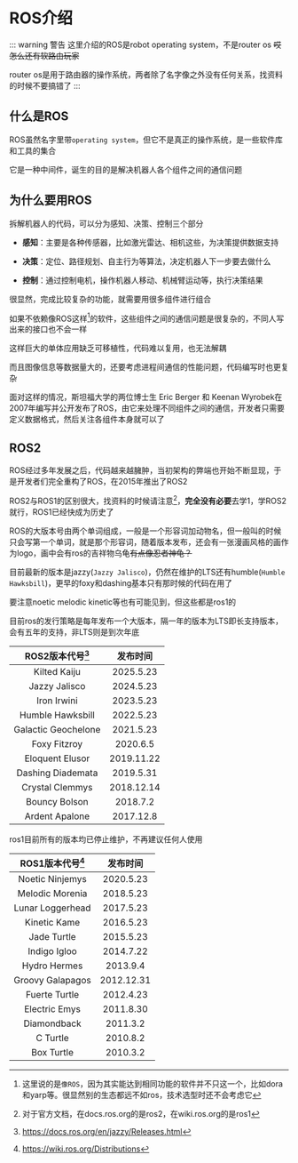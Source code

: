 # ROS介绍

::: warning 警告
这里介绍的ROS是robot operating system，不是router os ~~哎怎么还有软路由玩家~~

router os是用于路由器的操作系统，两者除了名字像之外没有任何关系，找资料的时候不要搞错了
:::

## 什么是ROS
ROS虽然名字里带`operating system`，但它不是真正的操作系统，是一些软件库和工具的集合

它是一种中间件，诞生的目的是解决机器人各个组件之间的通信问题

## 为什么要用ROS
拆解机器人的代码，可以分为感知、决策、控制三个部分

- **感知**：主要是各种传感器，比如激光雷达、相机这些，为决策提供数据支持

- **决策**：定位、路径规划、自主行为等算法，决定机器人下一步要去做什么

- **控制**：通过控制电机，操作机器人移动、机械臂运动等，执行决策结果

很显然，完成比较复杂的功能，就需要用很多组件进行组合

如果不依赖像ROS这样[^1]的软件，这些组件之间的通信问题是很复杂的，不同人写出来的接口也不会一样

这样巨大的单体应用缺乏可移植性，代码难以复用，也无法解耦

而且图像信息等数据量大的，还要考虑进程间通信的性能问题，代码编写时也更复杂

面对这样的情况，斯坦福大学的两位博士生 Eric Berger 和 Keenan Wyrobek在2007年编写并公开发布了ROS，由它来处理不同组件之间的通信，开发者只需要定义数据格式，然后关注各组件本身就可以了

[^1]: 这里说的是`像ROS`，因为其实能达到相同功能的软件并不只这一个，比如dora和yarp等。很显然别的生态都远不如ros，技术选型时还不会考虑它

## ROS2
ROS经过多年发展之后，代码越来越臃肿，当初架构的弊端也开始不断显现，于是开发者们完全重构了ROS，在2015年推出了ROS2

ROS2与ROS1的区别很大，找资料的时候请注意[^2]，**完全没有必要**去学1，学ROS2就行，ROS1已经快成为历史了

[^2]: 对于官方文档，在docs.ros.org的是ros2，在wiki.ros.org的是ros1

ROS的大版本号由两个单词组成，一般是一个形容词加动物名，但一般叫的时候只会写第一个单词，就是那个形容词，随着版本发布，还会有一张漫画风格的画作为logo，画中会有ros的吉祥物乌龟~~有点像忍者神龟？~~

目前最新的版本是jazzy(`Jazzy Jalisco`)，仍然在维护的LTS还有humble(`Humble Hawksbill`)，更早的foxy和dashing基本只有那时候的代码在用了

要注意noetic melodic kinetic等也有可能见到，但这些都是ros1的

目前ros的发行策略是每年发布一个大版本，隔一年的版本为LTS即长支持版本，会有五年的支持，非LTS则是到次年底

|ROS2版本代号[^3]|发布时间|
|:-:|:-:|
|Kilted Kaiju|2025.5.23|
|Jazzy Jalisco|2024.5.23|
|Iron Irwini|2023.5.23|
|Humble Hawksbill|2022.5.23|
|Galactic Geochelone|2021.5.23|
|Foxy Fitzroy|2020.6.5|
|Eloquent Elusor|2019.11.22|
|Dashing Diademata|2019.5.31|
|Crystal Clemmys|2018.12.14|
|Bouncy Bolson|2018.7.2|
|Ardent Apalone|2017.12.8|

[^3]: https://docs.ros.org/en/jazzy/Releases.html

ros1目前所有的版本均已停止维护，不再建议任何人使用

|ROS1版本代号[^4]|发布时间|
|:-:|:-:|
|Noetic Ninjemys|2020.5.23|
|Melodic Morenia|2018.5.23|
|Lunar Loggerhead|2017.5.23|
|Kinetic Kame|2016.5.23|
|Jade Turtle|2015.5.23|
|Indigo Igloo|2014.7.22|
|Hydro Hermes|2013.9.4|
|Groovy Galapagos|2012.12.31|
|Fuerte Turtle|2012.4.23|
|Electric Emys|2011.8.30|
|Diamondback|2011.3.2|
|C Turtle|2010.8.2|
|Box Turtle|2010.3.2|

[^4]: https://wiki.ros.org/Distributions